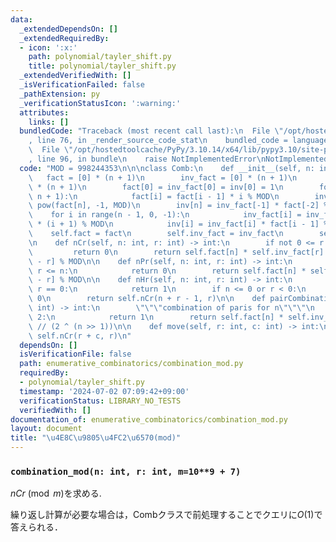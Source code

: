 ```yaml
---
data:
  _extendedDependsOn: []
  _extendedRequiredBy:
  - icon: ':x:'
    path: polynomial/tayler_shift.py
    title: polynomial/tayler_shift.py
  _extendedVerifiedWith: []
  _isVerificationFailed: false
  _pathExtension: py
  _verificationStatusIcon: ':warning:'
  attributes:
    links: []
  bundledCode: "Traceback (most recent call last):\n  File \"/opt/hostedtoolcache/PyPy/3.10.14/x64/lib/pypy3.10/site-packages/onlinejudge_verify/documentation/build.py\"\
    , line 76, in _render_source_code_stat\n    bundled_code = language.bundle(\n\
    \  File \"/opt/hostedtoolcache/PyPy/3.10.14/x64/lib/pypy3.10/site-packages/onlinejudge_verify/languages/python.py\"\
    , line 96, in bundle\n    raise NotImplementedError\nNotImplementedError\n"
  code: "MOD = 998244353\n\n\nclass Comb:\n    def __init__(self, n: int):\n     \
    \   fact = [0] * (n + 1)\n        inv_fact = [0] * (n + 1)\n        inv = [0]\
    \ * (n + 1)\n        fact[0] = inv_fact[0] = inv[0] = 1\n        for i in range(1,\
    \ n + 1):\n            fact[i] = fact[i - 1] * i % MOD\n        inv_fact[n] =\
    \ pow(fact[n], -1, MOD)\n        inv[n] = inv_fact[-1] * fact[-2] % MOD\n    \
    \    for i in range(n - 1, 0, -1):\n            inv_fact[i] = inv_fact[i + 1]\
    \ * (i + 1) % MOD\n            inv[i] = inv_fact[i] * fact[i - 1] % MOD\n    \
    \    self.fact = fact\n        self.inv_fact = inv_fact\n        self.inv = inv\n\
    \n    def nCr(self, n: int, r: int) -> int:\n        if not 0 <= r <= n:\n   \
    \         return 0\n        return self.fact[n] * self.inv_fact[r] % MOD * self.inv_fact[n\
    \ - r] % MOD\n\n    def nPr(self, n: int, r: int) -> int:\n        if not 0 <=\
    \ r <= n:\n            return 0\n        return self.fact[n] * self.inv_fact[n\
    \ - r] % MOD\n\n    def nHr(self, n: int, r: int) -> int:\n        if n == 0 and\
    \ r == 0:\n            return 1\n        if n <= 0 or r < 0:\n            return\
    \ 0\n        return self.nCr(n + r - 1, r)\n\n    def pairCombination(self, n:\
    \ int) -> int:\n        \"\"\"combination of paris for n\"\"\"\n        if n %\
    \ 2:\n            return 1\n        return self.fact[n] * self.inv_fact[n >> 1]\
    \ // (2 ^ (n >> 1))\n\n    def move(self, r: int, c: int) -> int:\n        return\
    \ self.nCr(r + c, r)\n"
  dependsOn: []
  isVerificationFile: false
  path: enumerative_combinatorics/combination_mod.py
  requiredBy:
  - polynomial/tayler_shift.py
  timestamp: '2024-07-02 07:09:42+09:00'
  verificationStatus: LIBRARY_NO_TESTS
  verifiedWith: []
documentation_of: enumerative_combinatorics/combination_mod.py
layout: document
title: "\u4E8C\u9805\u4FC2\u6570(mod)"
---
```


### `combination_mod(n: int, r: int, m=10**9 + 7)`

$nCr\pmod m$を求める.

繰り返し計算が必要な場合は，Combクラスで前処理することでクエリに$O(1)$で答えられる．